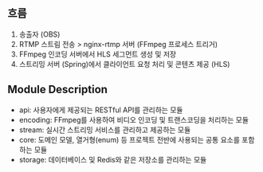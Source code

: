 ## 흐름

1. 송출자 (OBS)
2. RTMP 스트림 전송 > nginx-rtmp 서버 (FFmpeg 프로세스 트리거)
3. FFmpeg 인코딩 서버에서 HLS 세그먼트 생성 및 저장
4. 스트리밍 서버 (Spring)에서 클라이언트 요청 처리 및 콘텐츠 제공 (HLS)

## Module Description

- api: 사용자에게 제공되는 RESTful API를 관리하는 모듈
- encoding: FFmpeg를 사용하여 비디오 인코딩 및 트랜스코딩을 처리하는 모듈
- stream: 실시간 스트리밍 서비스를 관리하고 제공하는 모듈
- core: 도메인 모델, 열거형(enum) 등 프로젝트 전반에 사용되는 공통 요소를 포함하는 모듈
- storage: 데이터베이스 및 Redis와 같은 저장소를 관리하는 모듈
